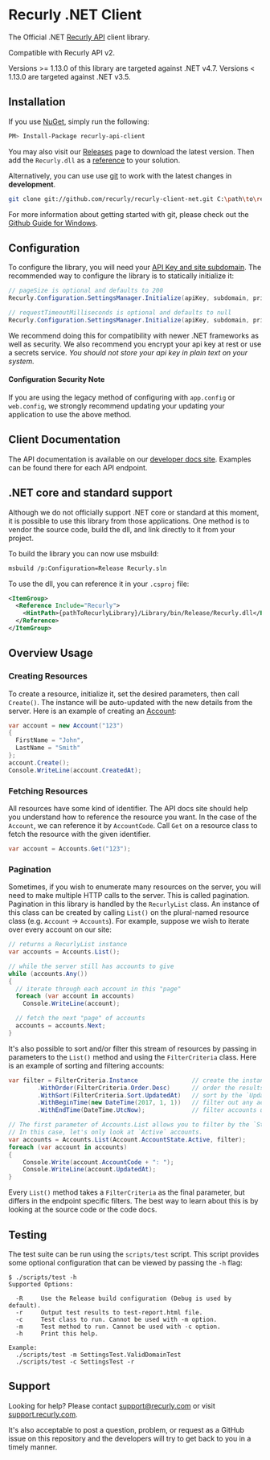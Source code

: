 # Recurly .NET Client

The Official .NET [Recurly API](https://dev.recurly.com/docs/getting-started) client library.

Compatible with Recurly API v2.

Versions >= 1.13.0 of this library are targeted against .NET v4.7.
Versions < 1.13.0 are targeted against .NET v3.5.

## Installation

If you use [NuGet](http://www.nuget.org/), simply run the following:

```sh
PM> Install-Package recurly-api-client
```

You may also visit our [Releases](https://github.com/recurly/recurly-client-net/releases) page to
download the latest version. Then add the `Recurly.dll` as a
[reference](http://msdn.microsoft.com/en-us/library/hh708954.aspx) to your solution.

Alternatively, you can use use [git](http://git-scm.com/) to work with the latest changes in **development**.

```sh
git clone git://github.com/recurly/recurly-client-net.git C:\path\to\recurly
```

For more information about getting started with git, please check out the
[Github Guide for Windows](http://github.com/guides/using-git-and-github-for-the-windows-for-newbies).

## Configuration

To configure the library, you will need your [API Key and site subdomain](https://app.recurly.com/go/developer/api_access).
The recommended way to configure the library is to statically initialize it:

```csharp
// pageSize is optional and defaults to 200
Recurly.Configuration.SettingsManager.Initialize(apiKey, subdomain, privateKey, pageSize);
```

```csharp
// requestTimeoutMilliseconds is optional and defaults to null
Recurly.Configuration.SettingsManager.Initialize(apiKey, subdomain, privateKey, pageSize, requestTimeoutMilliseconds);
```

We recommend doing this for compatibility with newer .NET frameworks as well as security. We also recommend you encrypt
your api key at rest or use a secrets service. *You should not store your api key in plain text on your system.*

#### Configuration Security Note

If you are using the legacy method of configuring with `app.config` or `web.config`, we strongly recommend updating your
updating your application to use the above method.

## Client Documentation

The API documentation is available on our [developer docs site](https://dev.recurly.com/docs/getting-started). Examples can be found there for each API endpoint.

## .NET core and standard support

Although we do not officially support .NET core or standard at this moment, it is possible to use this library
from those applications. One method is to vendor the source code, build the dll, and link directly to it from
your project.

To build the library you can now use msbuild:

```bash
msbuild /p:Configuration=Release Recurly.sln
```

To use the dll, you can reference it in your `.csproj` file:

```xml
<ItemGroup>
  <Reference Include="Recurly">
    <HintPath>{pathToRecurlyLibrary}/Library/bin/Release/Recurly.dll</HintPath>
  </Reference>
</ItemGroup>
```

## Overview Usage

### Creating Resources

To create a resource, initialize it, set the desired parameters, then call `Create()`.
The instance will be auto-updated with the new details from the server. Here is an
example of creating an [Account](https://dev.recurly.com/docs/create-an-account):

```c#
var account = new Account("123")
{
  FirstName = "John",
  LastName = "Smith"
};
account.Create();
Console.WriteLine(account.CreatedAt);
```

### Fetching Resources

All resources have some kind of identifier. The API docs site should help you understand how to reference
the resource you want. In the case of the `Account`, we can reference it by `AccountCode`. Call `Get` on a
resource class to fetch the resource with the given identifier.

```c#
var account = Accounts.Get("123");
```

### Pagination

Sometimes, if you wish to enumerate many resources on the server, you will need to make multiple HTTP calls to the server.
This is called pagination. Pagination in this library is handled by the `RecurlyList` class. An instance of this class can be
created by calling `List()` on the plural-named resource class (e.g. `Account` -> `Accounts`). For example, suppose we wish to
iterate over every account on our site:

```c#
// returns a RecurlyList instance
var accounts = Accounts.List();

// while the server still has accounts to give
while (accounts.Any())
{
  // iterate through each account in this "page"
  foreach (var account in accounts)
    Console.WriteLine(account);

  // fetch the next "page" of accounts
  accounts = accounts.Next;
}
```

It's also possible to sort and/or filter this stream of resources by passing in parameters to the `List()` method and
using the `FilterCriteria` class. Here is an example of sorting and filtering accounts:

```c#
var filter = FilterCriteria.Instance               // create the instance
        .WithOrder(FilterCriteria.Order.Desc)      // order the results in "descending" order
        .WithSort(FilterCriteria.Sort.UpdatedAt)   // sort by the `UpdatedAt` property
        .WithBeginTime(new DateTime(2017, 1, 1))   // filter out any accounts updated before January 1st, 2017
        .WithEndTime(DateTime.UtcNow);             // filter accounts updated to this moment (could be any date after `BeginTime`)

// The first parameter of Accounts.List allows you to filter by the `State` of the account.
// In this case, let's only look at `Active` accounts.
var accounts = Accounts.List(Account.AccountState.Active, filter);
foreach (var account in accounts)
{
    Console.Write(account.AccountCode + ": ");
    Console.WriteLine(account.UpdatedAt);
}
```

Every `List()` method takes a `FilterCriteria` as the final parameter, but differs in the endpoint specific filters.
The best way to learn about this is by looking at the source code or the code docs.

## Testing

The test suite can be run using the `scripts/test` script. This script provides some optional configuration that can be viewed by passing the `-h` flag:

```
$ ./scripts/test -h
Supported Options:

  -R     Use the Release build configuration (Debug is used by default).
  -r     Output test results to test-report.html file.
  -c     Test class to run. Cannot be used with -m option.
  -m     Test method to run. Cannot be used with -c option.
  -h     Print this help.

Example:
  ./scripts/test -m SettingsTest.ValidDomainTest
  ./scripts/test -c SettingsTest -r
```

## Support

Looking for help? Please contact [support@recurly.com](mailto:support@recurly.com) or visit
[support.recurly.com](https://support.recurly.com).

It's also acceptable to post a question, problem, or request as a GitHub issue on this repository and the developers
will try to get back to you in a timely manner.
